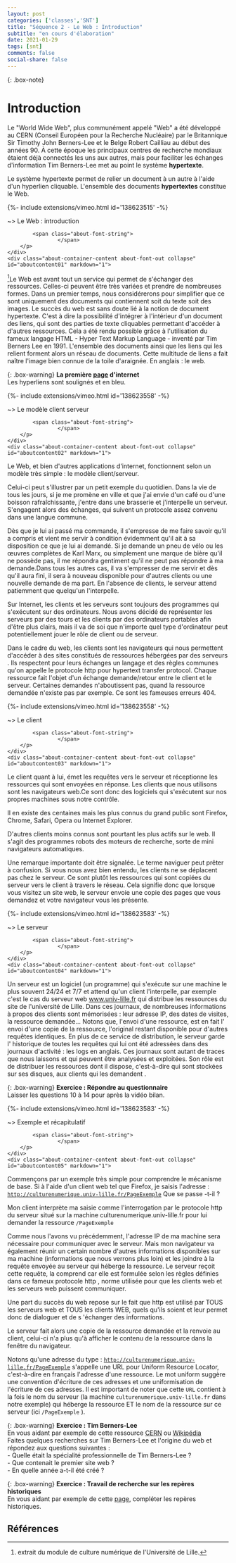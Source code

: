 ```yaml
---
layout: post 
categories: ['classes','SNT']
title: "Séquence 2 - Le Web : Introduction"
subtitle: "en cours d'élaboration"
date: 2021-01-29
tags: [snt] 
comments: false
social-share: false
---
```

 

{: .box-note} 
# Introduction

Le "World Wide Web", plus communément appelé "Web" a été développé au CERN (Conseil Européen pour la Recherche Nucléaire) par le Britannique Sir Timothy John Berners-Lee et le Belge Robert Cailliau au début des années 90. À cette époque les principaux centres de recherche mondiaux étaient déjà connectés les uns aux autres, mais pour faciliter les échanges d'information Tim Berners-Lee met au point le système **hypertexte**.

Le système hypertexte permet de relier un document à un autre à l'aide d'un hyperlien cliquable. L'ensemble des documents **hypertextes** constitue le Web. 
 
<div>
{%- include extensions/vimeo.html id='138623515' -%}
</div> 
<div class="about-container">
    <div class="about-container-header" data-toggle="collapse" data-target="#aboutcontent01" title="clicker pour dérouler">
        <p class="about-container-heading about-font-default">
            <i class="fa fa-paperclip about-font-out" aria-hidden="true"></i>
            <span class="about-prompt">
                ~&gt;
            </span>
            <span class="about-font-cmd">
                Le Web : introduction
            </span> 
             
            <span class="about-font-string">
                    </span>
        </p>
    </div>
	<div class="about-container-content about-font-out collapse"  id="aboutcontent01" markdown="1">
[^1]Le Web est avant tout un service qui permet de s'échanger des ressources. Celles-ci peuvent être très variées et prendre de nombreuses formes. Dans un premier temps, nous considérerons pour simplifier que ce sont uniquement des documents qui contiennent soit du texte soit des images. Le succès du web est sans doute lié à la notion de document hypertexte. C'est à dire la possibilité d'intégrer à l'intérieur d'un document des liens, qui sont des parties de texte cliquables permettant d'accéder à d'autres ressources. Cela a été rendu possible grâce à l'utilisation du fameux langage HTML - Hyper Text Markup Language - inventé par Tim Berners Lee en 1991. L'ensemble des documents ainsi que les liens qui les relient forment alors un réseau de documents. Cette multitude de liens a fait naître l'image bien connue de la toile d'araignée. En anglais : le web.
</div>
</div>

{: .box-warning}
**La première [page](http://info.cern.ch/hypertext/WWW/TheProject.html) d'internet**   
Les hyperliens sont soulignés et en bleu. 

<div>
{%- include extensions/vimeo.html id='138623558' -%}
</div> 
<div class="about-container">
    <div class="about-container-header" data-toggle="collapse" data-target="#aboutcontent02" title="clicker pour dérouler">
        <p class="about-container-heading about-font-default">
            <i class="fa fa-paperclip about-font-out" aria-hidden="true"></i>
            <span class="about-prompt">
                ~&gt;
            </span>
            <span class="about-font-cmd">
                Le modèle client serveur
            </span> 
             
            <span class="about-font-string">
                    </span>
        </p>
    </div>
	<div class="about-container-content about-font-out collapse"  id="aboutcontent02" markdown="1">
Le Web, et bien d'autres applications d'internet, fonctionnent selon un modèle très simple : le modèle client/serveur.

Celui-ci peut s'illustrer par un petit exemple du quotidien. Dans la vie de tous les jours, si je me promène en ville et que j'ai envie d'un café ou d'une boisson rafraîchissante, j'entre dans une brasserie et j'interpelle un serveur. S'engagent alors des échanges, qui suivent un protocole assez convenu dans une langue commune.

Dès que je lui ai passé ma commande, il s'empresse de me faire savoir qu'il a compris et vient me servir à condition évidemment qu'il ait à sa disposition ce que je lui ai demandé. Si je demande un pneu de vélo ou les œuvres complètes de Karl Marx, ou simplement une marque de bière qu'il ne possède pas, il me répondra gentiment qu'il ne peut pas répondre à ma demande.Dans tous les autres cas, il va s'empresser de me servir et dès qu'il aura fini, il sera à nouveau disponible pour d'autres clients ou une nouvelle demande de ma part. En l'absence de clients, le serveur attend patiemment que quelqu'un l'interpelle.

Sur Internet, les clients et les serveurs sont toujours des programmes qui s'exécutent sur des ordinateurs. Nous avons décidé de représenter les serveurs par des tours et les clients par des ordinateurs portables afin d'être plus clairs, mais il va de soi que n'importe quel type d'ordinateur peut potentiellement jouer le rôle de client ou de serveur.

Dans le cadre du web, les clients sont les navigateurs qui nous permettent d'accéder à des sites constitués de ressources hébergées par des serveurs . Ils respectent pour leurs échanges un langage et des règles communes qu'on appelle le protocole http pour hypertext transfer protocol. Chaque ressource fait l'objet d'un échange demande/retour entre le client et le serveur. Certaines demandes n'aboutissent pas, quand la ressource demandée n'existe pas par exemple. Ce sont les fameuses erreurs 404.
</div>
</div>
<div>
{%- include extensions/vimeo.html id='138623558' -%}
</div> 
<div class="about-container">
    <div class="about-container-header" data-toggle="collapse" data-target="#aboutcontent03" title="clicker pour dérouler">
        <p class="about-container-heading about-font-default">
            <i class="fa fa-paperclip about-font-out" aria-hidden="true"></i>
            <span class="about-prompt">
                ~&gt;
            </span>
            <span class="about-font-cmd">
                Le client
            </span> 
             
            <span class="about-font-string">
                    </span>
        </p>
    </div>
	<div class="about-container-content about-font-out collapse"  id="aboutcontent03" markdown="1">
Le client quant à lui, émet les requêtes vers le serveur et réceptionne les ressources qui sont envoyées en réponse. Les clients que nous utilisons sont les navigateurs web.Ce sont donc des logiciels qui s'exécutent sur nos propres machines sous notre contrôle.

Il en existe des centaines mais les plus connus du grand public sont Firefox, Chrome, Safari, Opera ou Internet Explorer.

D'autres clients moins connus sont pourtant les plus actifs sur le web. Il s'agit des programmes robots des moteurs de recherche, sorte de mini navigateurs automatiques.

Une remarque importante doit être signalée. Le terme naviguer peut prêter à confusion. Si vous nous avez bien entendu, les clients ne se déplacent pas chez le serveur. Ce sont plutôt les ressources qui sont copiées du serveur vers le client à travers le réseau. Cela signifie donc que lorsque vous visitez un site web, le serveur envoie une copie des pages que vous demandez et votre navigateur vous les présente.
</div>
</div>
<div>
{%- include extensions/vimeo.html id='138623583' -%}
</div> 
<div class="about-container">
    <div class="about-container-header" data-toggle="collapse" data-target="#aboutcontent04" title="clicker pour dérouler">
        <p class="about-container-heading about-font-default">
            <i class="fa fa-paperclip about-font-out" aria-hidden="true"></i>
            <span class="about-prompt">
                ~&gt;
            </span>
            <span class="about-font-cmd">
                Le serveur
            </span> 
             
            <span class="about-font-string">
                    </span>
        </p>
    </div>
	<div class="about-container-content about-font-out collapse"  id="aboutcontent04" markdown="1">
Un serveur est un logiciel (un programme) qui s'exécute sur une machine le plus souvent 24/24 et 7/7 et attend qu'un client l'interpelle, par exemple c'est le cas du serveur web www.univ-lille.fr qui distribue les ressources du site de l'université de Lille. Dans ces journaux, de nombreuses informations à propos des clients sont mémorisées : leur adresse IP, des dates de visites, la ressource demandée... Notons que, l'envoi d'une ressource, est en fait l' envoi d'une copie de la ressource, l'original restant disponible pour d'autres requêtes identiques. En plus de ce service de distribution, le serveur garde l' historique de toutes les requêtes qui lui ont été adressées dans des journaux d'activité : les logs en anglais. Ces journaux sont autant de traces que nous laissons et qui peuvent être analysées et exploitées. Son rôle est de distribuer les ressources dont il dispose, c'est-à-dire qui sont stockées sur ses disques, aux clients qui les demandent .
</div>
</div> 

{: .box-warning}
**Exercice :  Répondre au questionnaire**  
Laisser les questions 10 à 14 pour après la vidéo bilan.


<div>
{%- include extensions/vimeo.html id='138623583' -%}
</div> 
<div class="about-container">
    <div class="about-container-header" data-toggle="collapse" data-target="#aboutcontent05" title="clicker pour dérouler">
        <p class="about-container-heading about-font-default">
            <i class="fa fa-paperclip about-font-out" aria-hidden="true"></i>
            <span class="about-prompt">
                ~&gt;
            </span>
            <span class="about-font-cmd">
                Exemple et récapitulatif
            </span> 
             
            <span class="about-font-string">
                    </span>
        </p>
    </div>
	<div class="about-container-content about-font-out collapse"  id="aboutcontent05" markdown="1">
Commençons par un exemple très simple pour comprendre le mécanisme de base. Si à l'aide d'un client web tel que Firefox, je saisis l'adresse : 
[```http://culturenumerique.univ-lille.fr/PageExemple```](http://culturenumerique.univ-lille.fr/PageExemple)
Que se passe -t-il ?

Mon client interprète ma saisie comme l'interrogation par le protocole http du serveur situé sur la machine culturenumerique.univ-lille.fr pour lui demander la ressource ```/PageExemple```

Comme nous l'avons vu précédemment, l'adresse IP de ma machine sera nécessaire pour communiquer avec le serveur. Mais mon navigateur va également réunir un certain nombre d'autres informations disponibles sur ma machine (informations que nous verrons plus loin) et les joindre à la requête envoyée au serveur qui héberge la ressource. Le serveur reçoit cette requête, la comprend car elle est formulée selon les règles définies dans ce fameux protocole http , norme utilisée pour que les clients web et les serveurs web puissent communiquer.

Une part du succès du web repose sur le fait que http est utilisé par TOUS les serveurs web et TOUS les clients WEB, quels qu'ils soient et leur permet donc de dialoguer et de s 'échanger des informations.

Le serveur fait alors une copie de la ressource demandée et la renvoie au client, celui-ci n'a plus qu'à afficher le contenu de la ressource dans la fenêtre du navigateur.

Notons qu'une adresse du type : [```http://culturenumerique.univ-lille.fr/PageExemple```](http://culturenumerique.univ-lille.fr/PageExemple) s'appelle une URL pour Uniform Resource Locator, c'est-à-dire en français l'adresse d'une ressource. Le mot uniform suggère une convention d'écriture de ces adresses et une uniformisation de l'écriture de ces adresses. Il est important de noter que cette ```URL```  contient à la fois le nom du serveur (la machine ```culturenumerique.univ-lille.fr``` dans notre exemple) qui héberge la ressource ET le nom de la ressource sur ce serveur (ici ```/PageExemple```  ).
</div>
</div>

 

{: .box-warning}
**Exercice :  Tim Berners-Lee**   
En vous aidant par exemple de cette ressource [CERN](https://home.cern/fr/science/computing/birth-web/short-history-web) ou  [Wikipédia](https://fr.wikipedia.org/wiki/World_Wide_Web)  
Faites quelques recherches sur Tim Berners-Lee et l'origine du web et répondez aux questions suivantes :  
	- Quelle était la spécialité professionnelle de Tim Berners-Lee ?  
	- Que contenait le premier site web ?  
	- En quelle année a-t-il été créé ?   

{: .box-warning}
**Exercice :  Travail de recherche sur les repères historiques**   
En vous aidant par exemple de cette [page](http://ressources.numeres.net/id-58), compléter les repères historiques.

 
## Références
 
[^1]: extrait du module de culture numérique de l'Université de Lille.



